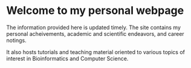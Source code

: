 # Welcome to my personal webpage
<p>The information provided here is updated timely. The site contains my personal acheivements, academic and scientific endeavors, and career notings.</p>
<p>It also hosts tutorials and teaching material oriented to various topics of interest in Bioinformatics and Computer Science.</p>  